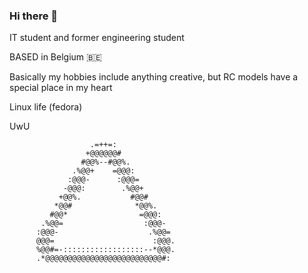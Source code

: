 ### Hi there 👋

IT student and former engineering student

BASED in Belgium 🇧🇪

Basically my hobbies include anything creative, but RC models have a special place in my heart

Linux life (fedora)

UwU

                      .=++=:                      
                     +@@@@@@#                     
                    #@@%--#@@%.                   
                  .%@@+    =@@@:                  
                 :@@@-      :@@@=                 
                -@@@:        .%@@+                
               +@@%.           #@@#               
              *@@#              *@@%.             
             #@@*                =@@@:            
           .%@@=                  :@@@-           
          :@@@-                    .%@@=          
          @@@=                      :@@@.         
          %@@#=-::::::::::::::::::--*@@@.         
          .*@@@@@@@@@@@@@@@@@@@@@@@@@@#:    

<!--
**trifoil/trifoil** is a ✨ _special_ ✨ repository because its `README.md` (this file) appears on your GitHub profile.

Here are some ideas to get you started:

- 🔭 I’m currently working on ...
- 🌱 I’m currently learning ...
- 👯 I’m looking to collaborate on ...
- 🤔 I’m looking for help with ...
- 💬 Ask me about ...
- 📫 How to reach me: ...
- 😄 Pronouns: ...
- ⚡ Fun fact: ...
-->

